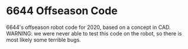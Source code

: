 # 6644 Offseason Code
 6644's offseason robot code for 2020, based on a concept in CAD. WARNING: we were never able to test this code on the robot, so there is most likely some terrible bugs.
